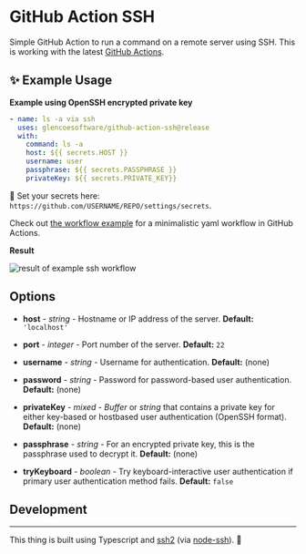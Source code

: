 # GitHub Action SSH

Simple GitHub Action to run a command on a remote server using SSH. This is working with the latest [GitHub Actions](https://github.com/features/actions).

## ✨ Example Usage

**Example using OpenSSH encrypted private key**

```yml
- name: ls -a via ssh
  uses: glencoesoftware/github-action-ssh@release
  with:
    command: ls -a
    host: ${{ secrets.HOST }}
    username: user
    passphrase: ${{ secrets.PASSPHRASE }}
    privateKey: ${{ secrets.PRIVATE_KEY}}
```

🔐 Set your secrets here: `https://github.com/USERNAME/REPO/settings/secrets`.

Check out [the workflow example](.github/workflows/ssh-example-workflow.yml) for a minimalistic yaml workflow in GitHub Actions.

**Result**

![result of example ssh workflow](result.png)

## Options

- **host** - _string_ - Hostname or IP address of the server. **Default:** `'localhost'`

- **port** - _integer_ - Port number of the server. **Default:** `22`

- **username** - _string_ - Username for authentication. **Default:** (none)

- **password** - _string_ - Password for password-based user authentication. **Default:** (none)

- **privateKey** - _mixed_ - _Buffer_ or _string_ that contains a private key for either key-based or hostbased user authentication (OpenSSH format). **Default:** (none)

- **passphrase** - _string_ - For an encrypted private key, this is the passphrase used to decrypt it. **Default:** (none)

- **tryKeyboard** - _boolean_ - Try keyboard-interactive user authentication if primary user authentication method fails. **Default:** `false`

## Development

---

This thing is built using Typescript and
[ssh2](https://github.com/mscdex/ssh2) (via [node-ssh](https://github.com/steelbrain/node-ssh)). 🚀
